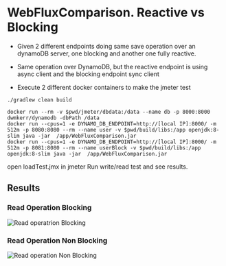 # WebFluxComparison. Reactive vs Blocking

* Given 2 different endpoints doing same save operation over an dynamoDB server, one blocking and another one fully reactive.
* Same operation over DynamoDB, but the reactive endpoint is using async client and the blocking endpoint sync client 

* Execute 2 different docker containers to make the jmeter test

```
./gradlew clean build
```

```
docker run --rm -v $pwd/jmeter/dbdata:/data --name db -p 8000:8000 dwmkerr/dynamodb -dbPath /data
docker run --cpus=1 -e DYNAMO_DB_ENDPOINT=http://[local IP]:8000/ -m 512m -p 8080:8080 --rm --name user -v $pwd/build/libs:/app openjdk:8-slim java -jar  /app/WebFluxComparison.jar
docker run --cpus=1 -e DYNAMO_DB_ENDPOINT=http://[local IP]:8000/ -m 512m -p 8081:8080 --rm --name userBlock -v $pwd/build/libs:/app openjdk:8-slim java -jar  /app/WebFluxComparison.jar
```

open loadTest.jmx in jmeter
Run write/read test and see results.

## Results
### Read Operation Blocking
![Read operatrion Blocking](https://user-images.githubusercontent.com/22854367/35768884-e6624db0-0902-11e8-9847-dfc19592c444.png)

### Read Operation Non Blocking
![Read operation Non Blocking](https://user-images.githubusercontent.com/22854367/35768885-e888f864-0902-11e8-88f3-f884272afd24.png)
